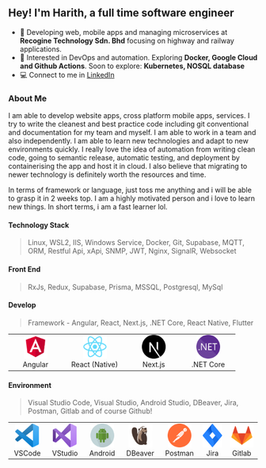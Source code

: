 ## Hey! I'm Harith, a full time software engineer

- 🏢 Developing web, mobile apps and managing microservices at **Recogine Technology Sdn. Bhd** focusing on highway and railway applications.
- 🌱 Interested in DevOps and automation. Exploring **Docker, Google Cloud and Github Actions**. Soon to explore: **Kubernetes, NOSQL database**
- 💻 Connect to me in [LinkedIn](https://www.linkedin.com/in/hrithiqball/)

### About Me

I am able to develop website apps, cross platform mobile apps, services. I try to write the cleanest and best practice code including git conventional and documentation for my team and myself. I am able to work in a team and also independently. I am able to learn new technologies and adapt to new environments quickly. I really love the idea of automation from writing clean code, going to semantic release, automatic testing, and deployment by containerising the app and host it in cloud. I also believe that migrating to newer technology is definitely worth the resources and time.

In terms of framework or language, just toss me anything and i will be able to grasp it in 2 weeks top. I am a highly motivated person and i love to learn new things. In short terms, i am a fast learner lol.

#### Technology Stack

> Linux, WSL2, IIS, Windows Service, Docker, Git, Supabase, MQTT, ORM, Restful Api, xApi, SNMP, JWT, Nginx, SignalR, Websocket

#### Front End

> RxJs, Redux, Supabase, Prisma, MSSQL, Postgresql, MySql

#### Develop

> Framework - Angular, React, Next.js, .NET Core, React Native, Flutter

<table>
    <tr>
        <td align="center" width="96">
            <img src="./img/angular.svg" width="48" height="48" alt="Angular"/>
            <br />Angular
        </td>
        <td align="center" width="115">
            <img src="./img/react-original.svg" width="48" height="48" alt="React" />
            <br />React (Native)
        </td>
        <td align="center" width="96">
            <img src="./img/next.svg" width="48" height="48" alt="Next.js"/>
            <br />Next.js
        </td>
        <td align="center" width="96">
            <img src="./img/dotnet.svg" width="48" height="48" alt=".net"/>
            <br />.NET Core
        </td>
        <!-- <td align="center" width="96">
            <img src="./img/flutter.svg" width="48" height="48" alt="Flutter"/>
            <br />Flutter
        </td> -->
    </tr>
</table>

#### Environment

> Visual Studio Code, Visual Studio, Android Studio, DBeaver, Jira, Postman, Gitlab and of course Github!

<table>
    <tr>
        <td align="center" width="96">
                <img
                    src="./img/vscode.svg"
                    width="48"
                    height="48"
                    alt="Visual Studio Code"
                />
            VSCode
        </td>
        <td align="center" width="96">
                <img
                    src="./img/vstudio.svg"
                    width="48"
                    height="48"
                    alt="Visual Studio"
                />
            <br />
            VStudio
        </td>
        <td align="center" width="96">
                <img
                    src="./img/android.svg"
                    width="48"
                    height="48"
                    alt="Android Studio"
                />
            Android
        </td>
        <td align="center" width="96">
                <img
                    src="./img/dbeaver2.svg"
                    width="48"
                    height="48"
                    alt="DBeaver"
                />
            <br />
            DBeaver
        </td>
        <td align="center" width="96">
                <img
                    src="./img/postman.svg"
                    width="48"
                    height="48"
                    alt="Postman"
                />
            <br />
            Postman
        </td>
        <td align="center" width="96">
                <img
                    src="./img/jira.svg"
                    width="48"
                    height="48"
                    alt="DBeaver"
                />
            <br />
            Jira
        </td>
        <td align="center" width="96">
                <img
                    src="./img/gitlab.svg"
                    width="48"
                    height="48"
                    alt="Gitlab"
                />
            <br />
            Gitlab
        </td>
    </tr>
</table>
